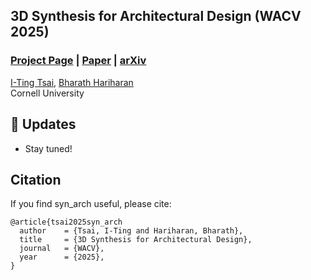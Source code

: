 ## 3D Synthesis for Architectural Design (WACV 2025)
### [Project Page](https://itingtsai.github.io/syn_arch_2025/) | [Paper]() | [arXiv]()

[I-Ting Tsai](), [Bharath Hariharan](https://www.cs.cornell.edu/~bharathh/)<br>
Cornell University

## 🚀 Updates
- Stay tuned!

## Citation
If you find syn_arch useful, please cite:
```
@article{tsai2025syn_arch
  author    = {Tsai, I-Ting and Hariharan, Bharath},
  title     = {3D Synthesis for Architectural Design},
  journal   = {WACV},
  year      = {2025},
}
```
